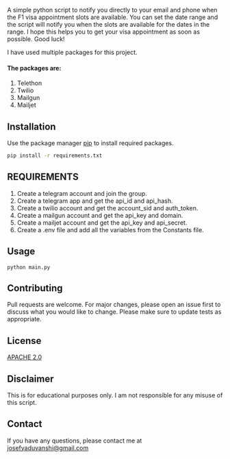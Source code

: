 A simple python script to notify you directly to your email and phone when the F1 visa appointment slots are available.
You can set the date range and the script will notify you when the slots are available for the dates in the range.
I hope this helps you to get your visa appointment as soon as possible. Good luck!

I have used multiple packages for this project.

#### The packages are:

1. Telethon
2. Twilio
3. Mailgun
4. Mailjet

## Installation

Use the package manager [pip](https://pip.pypa.io/en/stable/) to install required packages.

```bash
pip install -r requirements.txt
```

## REQUIREMENTS

1. Create a telegram account and join the group.
2. Create a telegram app and get the api_id and api_hash.
3. Create a twilio account and get the account_sid and auth_token.
4. Create a mailgun account and get the api_key and domain.
5. Create a mailjet account and get the api_key and api_secret.
6. Create a .env file and add all the variables from the Constants file.

## Usage

    python main.py

## Contributing

Pull requests are welcome. For major changes, please open an issue first to discuss what you would like to change.
Please make sure to update tests as appropriate.

## License

[APACHE 2.0](https://www.apache.org/licenses/LICENSE-2.0)

## Disclaimer

This is for educational purposes only. I am not responsible for any misuse of this script.

## Contact

If you have any questions, please contact me at [josefyaduvanshi@gmail.com](mailto:)
